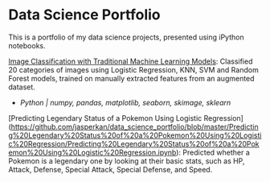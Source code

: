 # Data Science Portfolio

This is a portfolio of my data science projects, presented using iPython notebooks. 

[Image Classification with Traditional Machine Learning Models](https://github.com/jasperkan/data_science_portfolio/blob/master/Image%20Classification%20with%20Traditional%20ML%20Models/Image%20Classification%20with%20Traditional%20ML%20Models.ipynb): Classified 20 categories of images using Logistic Regression, KNN, SVM and Random Forest models, trained on manually extracted features from an augmented dataset.
- *Python | numpy, pandas, matplotlib, seaborn, skimage, sklearn*

[Predicting Legendary Status of a Pokemon Using Logistic Regression]
(https://github.com/jasperkan/data_science_portfolio/blob/master/Predicting%20Legendary%20Status%20of%20a%20Pokemon%20Using%20Logistic%20Regression/Predicting%20Legendary%20Status%20of%20a%20Pokemon%20Using%20Logistic%20Regression.ipynb): Predicted whether a Pokemon is a legendary one by looking at their basic stats, such as HP, Attack, Defense, Special Attack, Special Defense, and Speed.
